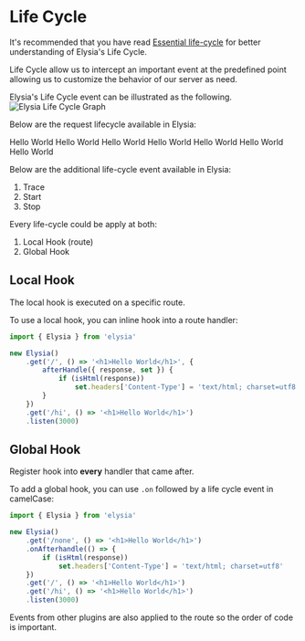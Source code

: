 <script setup>
    import Card from '../../components/nearl/card.vue'
    import Deck from '../../components/nearl/card-deck.vue'
</script>

# Life Cycle
It's recommended that you have read [Essential life-cycle](/new/essential/life-cycle) for better understanding of Elysia's Life Cycle.

Life Cycle allow us to intercept an important event at the predefined point allowing us to customize the behavior of our server as need.

Elysia's Life Cycle event can be illustrated as the following.
![Elysia Life Cycle Graph](/assets/lifecycle.webp)

Below are the request lifecycle available in Elysia:

<Deck>
    <Card title="Request" href="request">
        Hello World
    </Card>
    <Card title="Parse" href="parse">
        Hello World
    </Card>
    <Card title="Transform" href="transform">
        Hello World
    </Card>
    <Card title="Before Handle" href="before-handle">
        Hello World
    </Card>
    <Card title="After Handle" href="after-handle">
        Hello World
    </Card>
    <Card title="On Error" href="on-error">
        Hello World
    </Card>
    <Card title="On Response" href="on-response">
        Hello World
    </Card>
</Deck>

Below are the additional life-cycle event available in Elysia:
1. Trace
2. Start
3. Stop

Every life-cycle could be apply at both:
1. Local Hook (route)
2. Global Hook

## Local Hook

The local hook is executed on a specific route.

To use a local hook, you can inline hook into a route handler:

```typescript
import { Elysia } from 'elysia'

new Elysia()
    .get('/', () => '<h1>Hello World</h1>', {
        afterHandle({ response, set }) {
            if (isHtml(response))
                set.headers['Content-Type'] = 'text/html; charset=utf8'
        }
    })
    .get('/hi', () => '<h1>Hello World</h1>')
    .listen(3000)
```

## Global Hook

Register hook into **every** handler that came after.

To add a global hook, you can use `.on` followed by a life cycle event in camelCase:

```typescript
import { Elysia } from 'elysia'

new Elysia()
    .get('/none', () => '<h1>Hello World</h1>')
    .onAfterhandle(() => {
        if (isHtml(response))
            set.headers['Content-Type'] = 'text/html; charset=utf8'
    })
    .get('/', () => '<h1>Hello World</h1>')
    .get('/hi', () => '<h1>Hello World</h1>')
    .listen(3000)
```

Events from other plugins are also applied to the route so the order of code is important.
